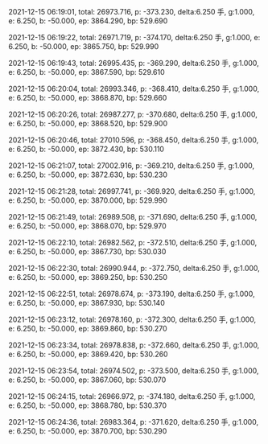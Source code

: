 2021-12-15 06:19:01, total: 26973.716, p: -373.230, delta:6.250 手, g:1.000, e: 6.250, b: -50.000, ep: 3864.290, bp: 529.690

2021-12-15 06:19:22, total: 26971.719, p: -374.170, delta:6.250 手, g:1.000, e: 6.250, b: -50.000, ep: 3865.750, bp: 529.990

2021-12-15 06:19:43, total: 26995.435, p: -369.290, delta:6.250 手, g:1.000, e: 6.250, b: -50.000, ep: 3867.590, bp: 529.610

2021-12-15 06:20:04, total: 26993.346, p: -368.410, delta:6.250 手, g:1.000, e: 6.250, b: -50.000, ep: 3868.870, bp: 529.660

2021-12-15 06:20:26, total: 26987.277, p: -370.680, delta:6.250 手, g:1.000, e: 6.250, b: -50.000, ep: 3868.520, bp: 529.900

2021-12-15 06:20:46, total: 27010.596, p: -368.450, delta:6.250 手, g:1.000, e: 6.250, b: -50.000, ep: 3872.430, bp: 530.110

2021-12-15 06:21:07, total: 27002.916, p: -369.210, delta:6.250 手, g:1.000, e: 6.250, b: -50.000, ep: 3872.630, bp: 530.230

2021-12-15 06:21:28, total: 26997.741, p: -369.920, delta:6.250 手, g:1.000, e: 6.250, b: -50.000, ep: 3870.000, bp: 529.990

2021-12-15 06:21:49, total: 26989.508, p: -371.690, delta:6.250 手, g:1.000, e: 6.250, b: -50.000, ep: 3868.070, bp: 529.970

2021-12-15 06:22:10, total: 26982.562, p: -372.510, delta:6.250 手, g:1.000, e: 6.250, b: -50.000, ep: 3867.730, bp: 530.030

2021-12-15 06:22:30, total: 26990.944, p: -372.750, delta:6.250 手, g:1.000, e: 6.250, b: -50.000, ep: 3869.250, bp: 530.250

2021-12-15 06:22:51, total: 26978.674, p: -373.190, delta:6.250 手, g:1.000, e: 6.250, b: -50.000, ep: 3867.930, bp: 530.140

2021-12-15 06:23:12, total: 26978.160, p: -372.300, delta:6.250 手, g:1.000, e: 6.250, b: -50.000, ep: 3869.860, bp: 530.270

2021-12-15 06:23:34, total: 26978.838, p: -372.660, delta:6.250 手, g:1.000, e: 6.250, b: -50.000, ep: 3869.420, bp: 530.260

2021-12-15 06:23:54, total: 26974.502, p: -373.500, delta:6.250 手, g:1.000, e: 6.250, b: -50.000, ep: 3867.060, bp: 530.070

2021-12-15 06:24:15, total: 26966.972, p: -374.180, delta:6.250 手, g:1.000, e: 6.250, b: -50.000, ep: 3868.780, bp: 530.370

2021-12-15 06:24:36, total: 26983.364, p: -371.620, delta:6.250 手, g:1.000, e: 6.250, b: -50.000, ep: 3870.700, bp: 530.290